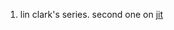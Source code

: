 1. lin clark's series. second one on [jit](https://hacks.mozilla.org/2017/02/a-crash-course-in-just-in-time-jit-compilers/)
